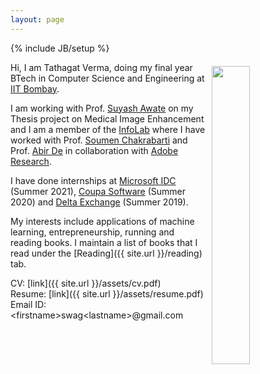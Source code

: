 ```yaml
---
layout: page
---
```

{% include JB/setup %}

<img style="float: right; width: 35%; padding: 6px;" src=" {{ site.url }}/assets/homepage.jpg">

Hi, I am Tathagat Verma, doing my final year BTech in Computer Science and Engineering at [IIT Bombay](https://www.cse.iitb.ac.in/). 

I am working with Prof. [Suyash Awate](https://www.cse.iitb.ac.in/~suyash) on my Thesis project on Medical Image Enhancement and I am a member of the [InfoLab](https://www.cse.iitb.ac.in/infolab/) where I have worked with Prof. [Soumen Chakrabarti](https://www.cse.iitb.ac.in/~soumen) and Prof. [Abir De](https://www.cse.iitb.ac.in/~abir) in collaboration with [Adobe Research](https://research.adobe.com/). 

I have done internships at [Microsoft IDC](https://www.microsoft.com/en-in/msidc) (Summer 2021), [Coupa Software](https://www.coupa.com/) (Summer 2020) and [Delta Exchange](https://www.delta.exchange/) (Summer 2019).

My interests include applications of machine learning, entrepreneurship, running and reading books. I maintain a list of books that I read under the [Reading]({{ site.url }}/reading) tab.

CV: [link]({{ site.url }}/assets/cv.pdf)  
Resume: [link]({{ site.url }}/assets/resume.pdf)  
Email ID: \<firstname>swag\<lastname>@gmail.com
